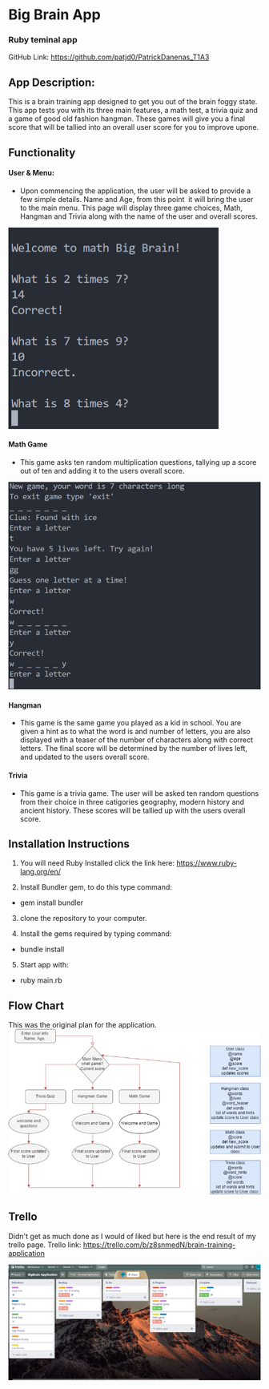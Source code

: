 # Big Brain App
### Ruby teminal app
GitHub Link: https://github.com/patjd0/PatrickDanenas_T1A3

## App Description:
This is a brain training app designed to get you out of the brain foggy state. This app tests you with its three main features, a math test, a trivia quiz and a game of good old fashion hangman. These games will give you a final score that will be tallied into an overall user score for you to improve upone.

## Functionality

####  User & Menu:
- Upon commencing the application, the user will be asked to provide a few simple details. Name and Age, from this point  it will bring the user to the main menu. This page will display three game choices, Math, Hangman and Trivia along with the name of the user and overall scores.

![math game](/docs/matSnip.png)

#### Math Game
- This game asks ten random multiplication questions, tallying up a score out of ten and adding it to the users overall score.

![hangman game](/docs/hangSnip.png)

#### Hangman
- This game is the same game you played as a kid in school. You are given a hint as to what the word is and number of letters, you are also displayed with a teaser of the number of characters along with correct letters. The final score will be determined by the number of lives left, and updated to the users overall score.

#### Trivia
- This game is a trivia game. The user will be asked ten random questions from their choice in three catigories geography, modern history and ancient history. These scores will be tallied up with the users overall score.

## Installation Instructions
1. You will need Ruby Installed click the link here: https://www.ruby-lang.org/en/

2. Install Bundler gem, to do this type command: 
- gem install bundler

3. clone the repository to your computer.

4. Install the gems required by typing command:
- bundle install

5. Start app with:
- ruby main.rb

## Flow Chart
This was the original plan for the application.
![flow chart](/docs/BigBrainApp.png)

## Trello
Didn't get as much done as I would of liked but here is the end result of my trello page.
Trello link: https://trello.com/b/z8snmedN/brain-training-application

![Trello](/docs/trell.png)

